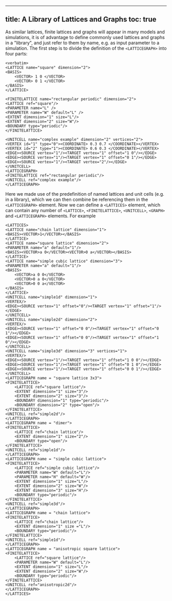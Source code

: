 
---
title: A Library of Lattices and Graphs
toc: true
---

As similar lattices, finite lattices and graphs will appear in many models and simulations, it is of advantage to define commonly used lattices and graphs in a "library", and just refer to them by name, e.g. as input parameter to a simulation. The first step is to divide the definition of the `<LATTICEGRAPH>` into four parts:

    <verbatim>
    <LATTICE name="square" dimension="2">
    <BASIS>
        <VECTOR> 1 0 </VECTOR>
        <VECTOR> 0 1 </VECTOR>
    </BASIS>
    </LATTICE>

    <FINITELATTICE name="rectangular periodic" dimension="2">
    <LATTICE ref="square"/>
    <PARAMETER name="L" />
    <PARAMETER name="W" default="L" />
    <EXTENT dimension="1" size="L"/>
    <EXTENT dimension="2" size="W"/>
    <BOUNDARY type="periodic"/>
    </FINITELATTICE>

    <UNITCELL name="complex example" dimension="2" vertices="2">
    <VERTEX id="1" type="0"><COORDINATE> 0.3 0.7 </COORDINATE></VERTEX>
    <VERTEX id="2" type="1"><COORDINATE> 0.6 0.3 </COORDINATE></VERTEX>
    <EDGE><SOURCE vertex="1"/><TARGET vertex="1" offset="1 0"/></EDGE>
    <EDGE><SOURCE vertex="1"/><TARGET vertex="1" offset="0 1"/></EDGE>
    <EDGE><SOURCE vertex="1"/><TARGET vertex="2"/></EDGE>
    </UNITCELL>
    <LATTICEGRAPH>
    <FINITELATTICE ref="rectangular periodic"/>
    <UNITCELL ref="complex example"/>
    </LATTICEGRAPH>
    
Here we made use of the predefinition of named lattices and unit cells (e.g. in a library), which we can then combine be referencing them in the `<LATTICEGRAPH>` element. Now we can define a `<LATTICES>` element, which can contain any number of `<LATTICE>`, `<FINITELATTICE>`, `<UNITCELL>`, `<GRAPH>` and `<LATTICEGRAPH>` elements. For example

    <LATTICES>
    <LATTICE name="chain lattice" dimension="1">
    <BASIS><VECTOR>1</VECTOR></BASIS>
    </LATTICE>
    <LATTICE name="square lattice" dimension="2">
    <PARAMETER name="a" default="1"/>
    <BASIS><VECTOR>a 0</VECTOR><VECTOR>0 a</VECTOR></BASIS>
    </LATTICE>
    <LATTICE name="simple cubic lattice" dimension="3">
    <PARAMETER name="a" default="1"/>
    <BASIS>
        <VECTOR>a 0 0</VECTOR>
        <VECTOR>0 a 0</VECTOR>
        <VECTOR>0 0 a</VECTOR>
    </BASIS>
    </LATTICE>
    <UNITCELL name="simple1d" dimension="1">
    <VERTEX/>
    <EDGE><SOURCE vertex="1" offset="0"/><TARGET vertex="1" offset="1"/></EDGE>
    </UNITCELL>
    <UNITCELL name="simple2d" dimension="2">
    <VERTEX/>
    <EDGE><SOURCE vertex="1" offset="0 0"/><TARGET vertex="1" offset="0 1"/></EDGE>
    <EDGE><SOURCE vertex="1" offset="0 0"/><TARGET vertex="1" offset="1 0"/></EDGE>
    </UNITCELL>
    <UNITCELL name="simple3d" dimension="3" vertices="1">
    <VERTEX/>
    <EDGE><SOURCE vertex="1"/><TARGET vertex="1" offset="1 0 0"/></EDGE>
    <EDGE><SOURCE vertex="1"/><TARGET vertex="1" offset="0 1 0"/></EDGE>
    <EDGE><SOURCE vertex="1"/><TARGET vertex="1" offset="0 0 1"/></EDGE>
    </UNITCELL>
    <LATTICEGRAPH name = "square lattice 3x3">
    <FINITELATTICE>
        <LATTICE ref="square lattice"/>
        <EXTENT dimension="1" size="3"/>
        <EXTENT dimension="2" size="3"/>
        <BOUNDARY dimension="1" type="periodic"/>
        <BOUNDARY dimension="2" type="open"/>
    </FINITELATTICE>
    <UNITCELL ref="simple2d"/>
    </LATTICEGRAPH>
    <LATTICEGRAPH name = "dimer">
    <FINITELATTICE>
        <LATTICE ref="chain lattice"/>
        <EXTENT dimension="1" size="2"/>
        <BOUNDARY type="open"/>
    </FINITELATTICE>
    <UNITCELL ref="simple1d"/>
    </LATTICEGRAPH>
    <LATTICEGRAPH name = "simple cubic lattice">
    <FINITELATTICE>
        <LATTICE ref="simple cubic lattice"/>
        <PARAMETER name="W" default="L"/>
        <PARAMETER name="H" default="W"/>
        <EXTENT dimension="1" size="L"/>
        <EXTENT dimension="2" size="W"/>
        <EXTENT dimension="3" size="H"/>
        <BOUNDARY type="periodic"/>
    </FINITELATTICE>
    <UNITCELL ref="simple3d"/>
    </LATTICEGRAPH>
    <LATTICEGRAPH name = "chain lattice">
    <FINITELATTICE>
        <LATTICE ref="chain lattice"/>
        <EXTENT dimension="1" size ="L"/>
        <BOUNDARY type="periodic"/>
    </FINITELATTICE>
    <UNITCELL ref="simple1d"/>
    </LATTICEGRAPH>
    <LATTICEGRAPH name = "anisotropic square lattice">
    <FINITELATTICE>
        <LATTICE ref="square lattice"/>
        <PARAMETER name="W" default="L"/>
        <EXTENT dimension="1" size="L"/>
        <EXTENT dimension="2" size="W"/>
        <BOUNDARY type="periodic"/>
    </FINITELATTICE>
    <UNITCELL ref="anisotropic2d"/>
    </LATTICEGRAPH>
    </LATTICES>

